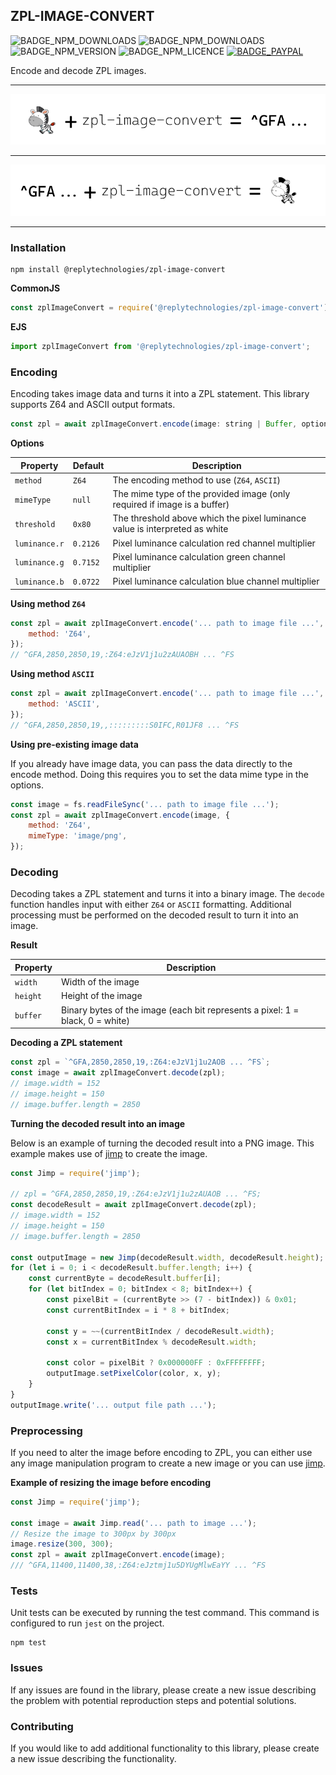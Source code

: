 ## ZPL-IMAGE-CONVERT

![BADGE_NPM_DOWNLOADS](https://img.shields.io/npm/dt/@replytechnologies/zpl-image-convert) ![BADGE_NPM_DOWNLOADS](https://img.shields.io/npm/dw/@replytechnologies/zpl-image-convert) ![BADGE_NPM_VERSION](https://img.shields.io/npm/v/@replytechnologies/zpl-image-convert) ![BADGE_NPM_LICENCE](https://img.shields.io/npm/l/@replytechnologies/zpl-image-convert) [![BADGE_PAYPAL](https://img.shields.io/badge/Donate-PayPal-green.svg)](https://www.paypal.com/donate/?hosted_button_id=BVBKNU8NHN2UN)

Encode and decode ZPL images.

---

![encoding_image](./resources/encoding_image.png)

---

![decoding_image](./resources/decoding_image.png)

---

### Installation

```shell
npm install @replytechnologies/zpl-image-convert
```

**CommonJS**

```js
const zplImageConvert = require('@replytechnologies/zpl-image-convert');
```

**EJS**

```js
import zplImageConvert from '@replytechnologies/zpl-image-convert';
```

### Encoding

Encoding takes image data and turns it into a ZPL statement. This library supports Z64 and ASCII output formats.

```js
const zpl = await zplImageConvert.encode(image: string | Buffer, options: object);
```

**Options**

| Property      | Default  | Description                                                  |
| ------------- | -------- | ------------------------------------------------------------ |
| `method`      | `Z64`    | The encoding method to use (`Z64`, `ASCII`)                  |
| `mimeType`    | `null`   | The mime type of the provided image (only required if image is a buffer) |
| `threshold`   | `0x80`   | The threshold above which the pixel luminance value is interpreted as white |
| `luminance.r` | `0.2126` | Pixel luminance calculation red channel multiplier           |
| `luminance.g` | `0.7152` | Pixel luminance calculation green channel multiplier         |
| `luminance.b` | `0.0722` | Pixel luminance calculation blue channel multiplier          |

**Using method `Z64`**

```js
const zpl = await zplImageConvert.encode('... path to image file ...', {
	method: 'Z64',
});
// ^GFA,2850,2850,19,:Z64:eJzV1j1u2zAUAOBH ... ^FS
```

**Using method `ASCII`**

```js
const zpl = await zplImageConvert.encode('... path to image file ...', {
	method: 'ASCII',
});
// ^GFA,2850,2850,19,,:::::::::S0IFC,R01JF8 ... ^FS
```

**Using pre-existing image data**

If you already have image data, you can pass the data directly to the encode method. Doing this requires you to set the data mime type in the options.

```js
const image = fs.readFileSync('... path to image file ...');
const zpl = await zplImageConvert.encode(image, {
    method: 'Z64',
    mimeType: 'image/png',
});
```

### Decoding

Decoding takes a ZPL statement and turns it into a binary image. The `decode` function handles input with either `Z64` or `ASCII` formatting. Additional processing must be performed on the decoded result to turn it into an image.

**Result**

| Property | Description                                                  |
| -------- | ------------------------------------------------------------ |
| `width`  | Width of the image                                           |
| `height` | Height of the image                                          |
| `buffer` | Binary bytes of the image (each bit represents a pixel: 1 = black, 0 = white) |

**Decoding a ZPL statement**

```js
const zpl = `^GFA,2850,2850,19,:Z64:eJzV1j1u2AOB ... ^FS`;  
const image = await zplImageConvert.decode(zpl);
// image.width = 152
// image.height = 150
// image.buffer.length = 2850
```

**Turning the decoded result into an image**

Below is an example of turning the decoded result into a PNG image. This example makes use of [jimp](https://www.npmjs.com/package/jimp) to create the image.

```js
const Jimp = require('jimp');

// zpl = ^GFA,2850,2850,19,:Z64:eJzV1j1u2zAUAOB ... ^FS;
const decodeResult = await zplImageConvert.decode(zpl);
// image.width = 152
// image.height = 150
// image.buffer.length = 2850

const outputImage = new Jimp(decodeResult.width, decodeResult.height);
for (let i = 0; i < decodeResult.buffer.length; i++) {
    const currentByte = decodeResult.buffer[i];
    for (let bitIndex = 0; bitIndex < 8; bitIndex++) {
        const pixelBit = (currentByte >> (7 - bitIndex)) & 0x01;
        const currentBitIndex = i * 8 + bitIndex;

        const y = ~~(currentBitIndex / decodeResult.width);
        const x = currentBitIndex % decodeResult.width;

        const color = pixelBit ? 0x000000FF : 0xFFFFFFFF;
        outputImage.setPixelColor(color, x, y);
    }
}
outputImage.write('... output file path ...'); 
```

### Preprocessing

If you need to alter the image before encoding to ZPL, you can either use any image manipulation program to create a new image or you can use [jimp](https://www.npmjs.com/package/jimp).

**Example of resizing the image before encoding**

```js
const Jimp = require('jimp');

const image = await Jimp.read('... path to image ...');
// Resize the image to 300px by 300px
image.resize(300, 300);
const zpl = await zplImageConvert.encode(image);
/// ^GFA,11400,11400,38,:Z64:eJztmj1u5DYUgMlwEaYY ... ^FS
```

### Tests

Unit tests can be executed by running the test command. This command is configured to run `jest` on the project.

```shell
npm test
```

### Issues

If any issues are found in the library, please create a new issue describing the problem with potential reproduction steps and potential solutions.

### Contributing

If you would like to add additional functionality to this library, please create a new issue describing the functionality.

